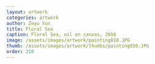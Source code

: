 ```yaml
---
layout: artwork
categories: artwork
author: Zeyu Yun
title: Floral Sea
caption: Floral Sea, oil on canvas, 2016
image: /assets/images/artwork/painting010.JPG
thumb: /assets/images/artwork/thumbs/painting010.JPG
order: 210
---
```

